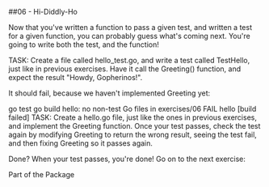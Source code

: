 ##06 - Hi-Diddly-Ho


Now that you've written a function to pass a given test, and written a test for a given function, you can probably guess what's coming next. You're going to write both the test, and the function!

TASK: Create a file called hello_test.go, and write a test called TestHello, just like in previous exercises. Have it call the Greeting() function, and expect the result "Howdy, Gopherinos!".

It should fail, because we haven't implemented Greeting yet:

go test
go build hello: no non-test Go files in exercises/06
FAIL    hello [build failed]
TASK: Create a hello.go file, just like the ones in previous exercises, and implement the Greeting function. Once your test passes, check the test again by modifying Greeting to return the wrong result, seeing the test fail, and then fixing Greeting so it passes again.

Done?
When your test passes, you're done! Go on to the next exercise:

Part of the Package